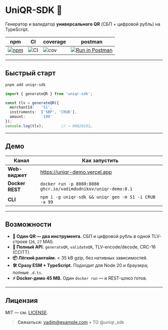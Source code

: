 # UniQR-SDK 🚀  
Генератор и валидатор **универсального QR** (СБП + цифровой рубль) на TypeScript.

| npm | CI | coverage | postman |
|-----|----|----------|---------|
| [![npm](https://img.shields.io/npm/v/uniqr-sdk)](https://www.npmjs.com/package/uniqr-sdk) | ![CI](https://github.com/Vadimdudnikov/uniqr-sdk/actions/workflows/ci.yml/badge.svg) | ![cov](./badges/coverage.svg) |[![Run in Postman](https://run.pstmn.io/button.svg)](https://www.postman.com/collections/123abc456def789)|

---

## Быстрый старт

```bash
pnpm add uniqr-sdk
```

```ts
import { generateQR } from 'uniqr-sdk';

const tlv = generateQR({
  merchantId:   'S1',
  instruments:  ['SBP', 'CRUB'],
  amount:       '199'
});
console.log(tlv);        // → 00020101…
```

---

## Демо

| Канал | Как запустить |
|-------|---------------|
| **Web-виджет** | <https://uniqr-demo.vercel.app> |
| **Docker REST** | ```docker run -p 8080:8080 ghcr.io/vadimdudnikov/uniqr-demo:0.1``` |
| **CLI** | ```npm i -g uniqr-sdk && uniqr gen -m S1 -i CRUB -a 99``` |

---

## Возможности

* **🔀 Один QR — два инструмента.** СБП и цифровой рубль в одной TLV-строке (`26`, `27` MAI).  
* **🧩 Полный API.** `generateQR`, `validateQR`, TLV-encode/decode, CRC-16 (CCITT).  
* **📦 Лёгкий рантайм.** < 35 kB gzip, без нативных зависимостей.  
* **🛠️ Сразу ESM + TypeScript.** Подходит для Node 20 и браузера; полные `.d.ts`.  
* **⚡ Docker-демо 45 MB.** Один `docker run` — и REST-шлюз готов.  

---

## Лицензия
MIT — см. [LICENSE](LICENSE).

> **Связаться:** vadim@example.com • TG @uniqr_sdk
